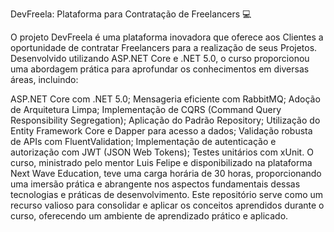 DevFreela: Plataforma para Contratação de Freelancers 💻

O projeto DevFreela é uma plataforma inovadora que oferece aos Clientes a oportunidade de contratar Freelancers para a realização de seus Projetos. Desenvolvido utilizando ASP.NET Core e .NET 5.0, o curso proporcionou uma abordagem 
prática para aprofundar os conhecimentos em diversas áreas, incluindo:

ASP.NET Core com .NET 5.0;
Mensageria eficiente com RabbitMQ;
Adoção de Arquitetura Limpa;
Implementação de CQRS (Command Query Responsibility Segregation);
Aplicação do Padrão Repository;
Utilização do Entity Framework Core e Dapper para acesso a dados;
Validação robusta de APIs com FluentValidation;
Implementação de autenticação e autorização com JWT (JSON Web Tokens);
Testes unitários com xUnit.
O curso, ministrado pelo mentor Luis Felipe e disponibilizado na plataforma Next Wave Education, teve uma carga horária de 30 horas, proporcionando uma imersão prática e abrangente nos aspectos fundamentais dessas tecnologias e práticas de 
desenvolvimento. Este repositório serve como um recurso valioso para consolidar e aplicar os conceitos aprendidos durante o curso, oferecendo um ambiente de aprendizado prático e aplicado.
